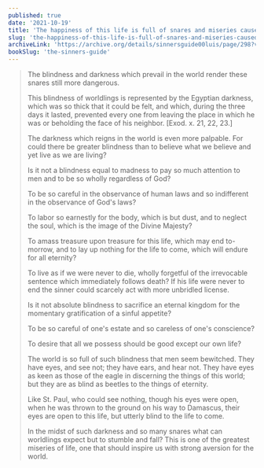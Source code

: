 ```yaml
---
published: true
date: '2021-10-19'
title: 'The happiness of this life is full of snares and miseries caused by the darkness and blindness of the world'
slug: 'the-happiness-of-this-life-is-full-of-snares-and-miseries-caused-by-the-darkness-and-blindness-of-the-world'
archiveLink: 'https://archive.org/details/sinnersguide00luis/page/298?view=theater'
bookSlug: 'the-sinners-guide'
---
```


> The blindness and darkness which prevail in the world render these snares still more dangerous.
>
> This blindness of worldlings is represented by the Egyptian darkness, which was so thick that it could be felt, and which, during the three days it lasted, prevented every one from leaving the place in which he was or beholding the face of his neighbor. [Exod. x. 21, 22, 23.]
>
> The darkness which reigns in the world is even more palpable. For could there be greater blindness than to believe what we believe and yet live as we are living?
>
> Is it not a blindness equal to madness to pay so much attention to men and to be so wholly regardless of God?
>
> To be so careful in the observance of human laws and so indifferent in the observance of God's laws?
>
> To labor so earnestly for the body, which is but dust, and to neglect the soul, which is the image of the Divine Majesty?
>
> To amass treasure upon treasure for this life, which may end to-morrow, and to lay up nothing for the life to come, which will endure for all eternity?
>
> To live as if we were never to die, wholly forgetful of the irrevocable sentence which immediately follows death? If his life were never to end the sinner could scarcely act with more unbridled license.
>
> Is it not absolute blindness to sacrifice an eternal kingdom for the momentary gratification of a sinful appetite?
>
> To be so careful of one's estate and so careless of one's conscience?
>
> To desire that all we possess should be good except our own life?
>
> The world is so full of such blindness that men seem bewitched. They have eyes, and see not; they have ears, and hear not. They have eyes as keen as those of the eagle in discerning the things of this world; but they are as blind as beetles to the things of eternity.
>
> Like St. Paul, who could see nothing, though his eyes were open, when he was thrown to the ground on his way to Damascus, their eyes are open to this life, but utterly blind to the life to come.
>
> In the midst of such darkness and so many snares what can worldlings expect but to stumble and fall? This is one of the greatest miseries of life, one that should inspire us with strong aversion for the world.